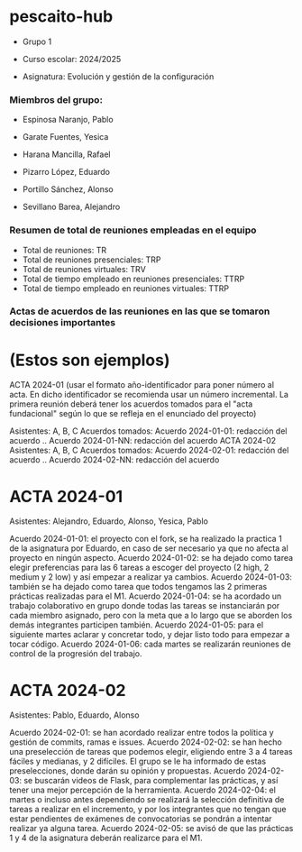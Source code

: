# <strong>pescaito-hub</strong>

* Grupo 1

* Curso escolar: 2024/2025

* Asignatura: Evolución y gestión de la configuración

### <strong>Miembros del grupo:</strong>

* Espinosa Naranjo, Pablo 

* Garate Fuentes, Yesica 

* Harana Mancilla, Rafael 

* Pizarro López, Eduardo 

* Portillo Sánchez, Alonso 

* Sevillano Barea, Alejandro 

### <strong>Resumen de total de reuniones empleadas en el equipo</strong>

* Total de reuniones: TR
* Total de reuniones presenciales: TRP
* Total de reuniones virtuales: TRV
* Total de tiempo empleado en reuniones presenciales: TTRP
* Total de tiempo empleado en reuniones virtuales: TTRP

### <strong>Actas de acuerdos de las reuniones en las que se tomaron decisiones importantes</strong>


# (Estos son ejemplos)

ACTA 2024-01
(usar el formato año-identificador para poner número al acta. En dicho identificador se recomienda usar un número incremental. La primera reunión deberá tener los acuerdos tomados para el "acta fundacional" según lo que se refleja en el enunciado del proyecto)

Asistentes: A, B, C
Acuerdos tomados:
Acuerdo 2024-01-01: redacción del acuerdo
..
Acuerdo 2024-01-NN: redacción del acuerdo
ACTA 2024-02
Asistentes: A, B, C
Acuerdos tomados:
Acuerdo 2024-02-01: redacción del acuerdo
..
Acuerdo 2024-02-NN: redacción del acuerdo




# ACTA 2024-01

Asistentes: Alejandro, Eduardo, Alonso, Yesica, Pablo

Acuerdo 2024-01-01: el proyecto con el fork, se ha realizado la practica 1 de la asignatura por Eduardo, en caso de ser necesario ya que no afecta al proyecto en ningún aspecto.
Acuerdo 2024-01-02: se ha dejado como tarea elegir preferencias para las 6 tareas a escoger del proyecto (2 high, 2 medium y 2 low) y así empezar a realizar ya cambios.
Acuerdo 2024-01-03: también se ha dejado como tarea que todos tengamos las 2 primeras prácticas realizadas para el M1.
Acuerdo 2024-01-04: se ha acordado un trabajo colaborativo en grupo donde todas las tareas se instanciarán por cada miembro asignado, pero con la meta que a lo largo que se aborden los demás integrantes participen también.
Acuerdo 2024-01-05: para el siguiente martes aclarar y concretar todo, y dejar listo todo para empezar a tocar código.
Acuerdo 2024-01-06: cada martes se realizarán reuniones de control de la progresión del trabajo.

# ACTA 2024-02

Asistentes: Pablo, Eduardo, Alonso

Acuerdo 2024-02-01: se han acordado realizar entre todos la política y gestión de commits, ramas e issues.
Acuerdo 2024-02-02: se han hecho una preselección de tareas que podemos elegir, eligiendo entre 3 a 4 tareas fáciles y medianas, y 2 difíciles. El grupo se le ha informado de estas preselecciones, donde darán su opinión y propuestas.
Acuerdo 2024-02-03: se buscarán videos de Flask, para complementar las prácticas, y así tener una mejor percepción de la herramienta.
Acuerdo 2024-02-04: el martes o incluso antes dependiendo se realizará la selección definitiva de tareas a realizar en el incremento, y por los integrantes que no tengan que estar pendientes de exámenes de convocatorias se pondrán a intentar realizar ya alguna tarea.
Acuerdo 2024-02-05: se avisó de que las prácticas 1 y 4 de la asignatura deberán realizarce para el M1.
